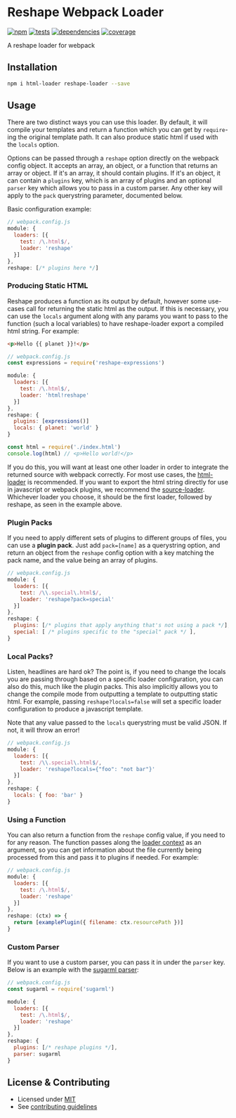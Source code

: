 # Reshape Webpack Loader

[![npm](https://img.shields.io/npm/v/reshape-loader.svg?style=flat-square)](https://npmjs.com/package/reshape-loader)
[![tests](https://img.shields.io/travis/reshape/loader.svg?style=flat-square)](https://travis-ci.org/reshape/loader?branch=master)
[![dependencies](https://img.shields.io/david/reshape/loader.svg?style=flat-square)](https://david-dm.org/reshape/loader)
[![coverage](https://img.shields.io/coveralls/reshape/loader.svg?style=flat-square)](https://coveralls.io/r/reshape/loader?branch=master)

A reshape loader for webpack

## Installation

```sh
npm i html-loader reshape-loader --save
```

## Usage

There are two distinct ways you can use this loader. By default, it will compile your templates and return a function which you can get by `require`-ing the original template path. It can also produce static html if used with the `locals` option.

Options can be passed through a `reshape` option directly on the webpack config object. It accepts an array, an object, or a function that returns an array or object. If it's an array, it should contain plugins. If it's an object, it can contain a `plugins` key, which is an array of plugins and an optional `parser` key which allows you to pass in a custom parser. Any other key will apply to the `pack` querystring parameter, documented below.

Basic configuration example:

```js
// webpack.config.js
module: {
  loaders: [{
    test: /\.html$/,
    loader: 'reshape'
  }]
},
reshape: [/* plugins here */]
```

### Producing Static HTML

Reshape produces a function as its output by default, however some use-cases call for returning the static html as the output. If this is necessary, you can use the `locals` argument along with any params you want to pass to the function (such a local variables) to have reshape-loader export a compiled html string. For example:

```html
<p>Hello {{ planet }}!</p>
```

```js
// webpack.config.js
const expressions = require('reshape-expressions')

module: {
  loaders: [{
    test: /\.html$/,
    loader: 'html!reshape'
  }]
},
reshape: {
  plugins: [expressions()]
  locals: { planet: 'world' }
}
```

```js
const html = require('./index.html')
console.log(html) // <p>Hello world!</p>
```

If you do this, you will want at least one other loader in order to integrate the returned source with webpack correctly. For most use cases, the [html-loader](https://github.com/webpack/html-loader) is recommended. If you want to export the html string directly for use in javascript or webpack plugins, we recommend the [source-loader](https://github.com/static-dev/source-loader). Whichever loader you choose, it should be the first loader, followed by reshape, as seen in the example above.

### Plugin Packs

If you need to apply different sets of plugins to different groups of files, you can use a **plugin pack**. Just add `pack=[name]` as a querystring option, and return an object from the `reshape` config option with a key matching the pack name, and the value being an array of plugins.

```js
// webpack.config.js
module: {
  loaders: [{
    test: /\\.special\.html$/,
    loader: 'reshape?pack=special'
  }]
},
reshape: {
  plugins: [/* plugins that apply anything that's not using a pack */],
  special: [ /* plugins specific to the "special" pack */ ],
}
```

### Local Packs?

Listen, headlines are hard ok? The point is, if you need to change the locals you are passing through based on a specific loader configuration, you can also do this, much like the plugin packs. This also implicitly allows you to change the compile mode from outputting a template to outputting static html. For example, passing `reshape?locals=false` will set a specific loader configuration to produce a javascript template.

Note that any value passed to the `locals` querystring must be valid JSON. If not, it will throw an error!

```js
// webpack.config.js
module: {
  loaders: [{
    test: /\\.special\.html$/,
    loader: 'reshape?locals={"foo": "not bar"}'
  }]
},
reshape: {
  locals: { foo: 'bar' }
}
```

### Using a Function

You can also return a function from the `reshape` config value, if you need to for any reason. The function passes along the [loader context](https://webpack.github.io/docs/loaders.html#loader-context) as an argument, so you can get information about the file currently being processed from this and pass it to plugins if needed. For example:

```js
// webpack.config.js
module: {
  loaders: [{
    test: /\.html$/,
    loader: 'reshape'
  }]
},
reshape: (ctx) => {
  return [examplePlugin({ filename: ctx.resourcePath })]
}
```

### Custom Parser

If you want to use a custom parser, you can pass it in under the `parser` key. Below is an example with the [sugarml parser](https://github.com/reshape/sugarml):

```js
// webpack.config.js
const sugarml = require('sugarml')

module: {
  loaders: [{
    test: /\.html$/,
    loader: 'reshape'
  }]
},
reshape: {
  plugins: [/* reshape plugins */],
  parser: sugarml
}
```

## License & Contributing

- Licensed under [MIT](LICENSE.md)
- See [contributing guidelines](contributing.md)
